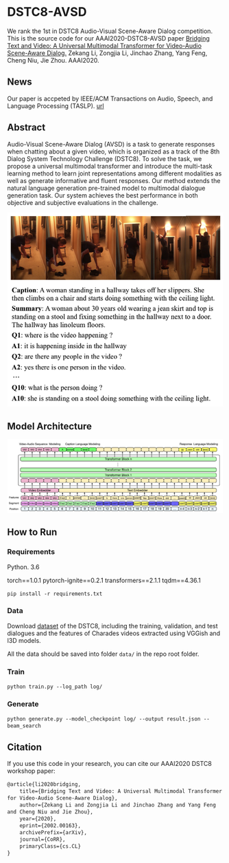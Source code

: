 # DSTC8-AVSD
We rank the 1st in DSTC8 Audio-Visual Scene-Aware Dialog competition. This is the source code for our AAAI2020-DSTC8-AVSD paper [Bridging Text and Video: A Universal Multimodal Transformer for Video-Audio Scene-Aware Dialog.](<https://arxiv.org/abs/2002.00163>) Zekang Li, Zongjia Li, Jinchao Zhang, Yang Feng, Cheng Niu, Jie Zhou. AAAI2020.

## News
Our paper is accpeted by IEEE/ACM Transactions on Audio, Speech, and Language Processing (TASLP). [url](<https://ieeexplore.ieee.org/abstract/document/9376902>)

## Abstract

Audio-Visual Scene-Aware Dialog (AVSD) is a task to generate responses when chatting about a given video, which is organized as a track of the 8th Dialog System Technology Challenge (DSTC8). To solve the task, we propose a universal multimodal transformer and introduce the multi-task learning method to learn joint representations among different modalities as well as generate informative and fluent responses. Our method extends the natural language generation pre-trained model to multimodal dialogue generation
task. Our system achieves the best performance in both objective and subjective evaluations in the challenge.

![A dialogue sampled from the DSTC8-AVSD dataset. For each dialogue, there are video, audio, video caption, dialogue summary and 10 turns of conversations about the video.](./images/Figure1.png)

## Model Architecture

![](./images/Figure2.png)



## How to Run

### Requirements

Python. 3.6

torch==1.0.1
pytorch-ignite==0.2.1
transformers==2.1.1
tqdm==4.36.1

```shell
pip install -r requirements.txt
```

### Data

Download [dataset](https://drive.google.com/drive/folders/1SlZTySJAk_2tiMG5F8ivxCfOl_OWwd_Q) of the DSTC8, including the training, validation, and test dialogues and the features of Charades videos extracted using VGGish and I3D models.

All the data should be saved into folder `data/` in the repo root folder.

### Train

```shell
python train.py --log_path log/
```

### Generate

```shell
python generate.py --model_checkpoint log/ --output result.json --beam_search
```



## Citation

If you use this code in your research, you can cite our AAAI2020 DSTC8 workshop paper:

```
@article{li2020bridging,
    title={Bridging Text and Video: A Universal Multimodal Transformer for Video-Audio Scene-Aware Dialog},
    author={Zekang Li and Zongjia Li and Jinchao Zhang and Yang Feng and Cheng Niu and Jie Zhou},
    year={2020},
    eprint={2002.00163},
    archivePrefix={arXiv},
    journal={CoRR},
    primaryClass={cs.CL}
}
```



